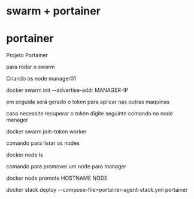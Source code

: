# swarm + portainer

# portainer

Projeto Portainer 

para rodar o swarm 

Criando os node manager01 


docker swarm init --advertise-addr MANAGER-IP

em seguida será gerado o token para aplicar nas outras maquinas

caso necessite recuperar o token digite seguinte comando no node manager

docker swarm join-token worker

comando para listar os nodes

docker node ls

comando para promover um node para manager

docker node promote HOSTNAME NODE


docker stack deploy --compose-file=portainer-agent-stack.yml portainer

